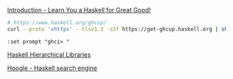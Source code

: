 [Introduction - Learn You a Haskell for Great Good!](http://learnyouahaskell.com/introduction#about-this-tutorial)

```bash
# https://www.haskell.org/ghcup/
curl --proto '=https' --tlsv1.2 -sSf https://get-ghcup.haskell.org | sh
```

```
:set prompt "ghci> "
```

[Haskell Hierarchical Libraries](https://downloads.haskell.org/ghc/latest/docs/libraries/)

[Hoogle - Haskell search engine](https://hoogle.haskell.org/)

